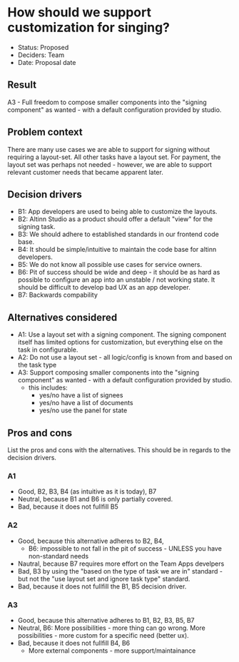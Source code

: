# How should we support customization for singing?

-   Status: Proposed
-   Deciders: Team
-   Date: Proposal date

## Result

A3 - Full freedom to compose smaller components into the "signing component" as wanted - with a default configuration provided by studio.

## Problem context

There are many use cases we are able to support for signing without requiring a layout-set.
All other tasks have a layout set. For payment, the layout set was perhaps not needed - however, we are able to support relevant customer needs that became apparent later.

## Decision drivers

-   B1: App developers are used to being able to customize the layouts.
-   B2: Altinn Studio as a product should offer a default "view" for the signing task.
-   B3: We should adhere to established standards in our frontend code base.
-   B4: It should be simple/intuitive to maintain the code base for altinn developers.
-   B5: We do not know all possible use cases for service owners.
-   B6: Pit of success should be wide and deep - it should be as hard as possible to configure an app into an unstable / not working state. It should be difficult to develop bad UX as an app developer.
-   B7: Backwards compability

## Alternatives considered

-   A1: Use a layout set with a signing component. The signing component itself has limited options for customization, but everything else on the task in configurable.
-   A2: Do not use a layout set - all logic/config is known from and based on the task type
-   A3: Support composing smaller components into the "signing component" as wanted - with a default configuration provided by studio.
    -   this includes:
        -   yes/no have a list of signees
        -   yes/no have a list of documents
        -   yes/no use the panel for state

## Pros and cons

List the pros and cons with the alternatives. This should be in regards to the decision drivers.

### A1

-   Good, B2, B3, B4 (as intuitive as it is today), B7
-   Neutral, because B1 and B6 is only partially covered.
-   Bad, because it does not fullfill B5

### A2

-   Good, because this alternative adheres to B2, B4,
    -   B6: impossible to not fall in the pit of success - UNLESS you have non-standard needs
-   Nautral, because B7 requires more effort on the Team Apps develpers
-   Bad, B3 by using the "based on the type of task we are in" standard - but not the "use layout set and ignore task type" standard.
-   Bad, because it does not fullfill the B1, B5 decision driver.

### A3

-   Good, because this alternative adheres to B1, B2, B3, B5, B7
-   Neutral, B6: More possibilities - more thing can go wrong. More possibilities - more custom for a specific need (better ux).
-   Bad, because it does not fullfill B4, B6
    -   More external components - more support/maintainance
